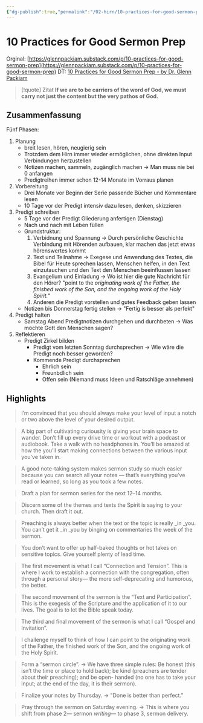 ```yaml
---
{"dg-publish":true,"permalink":"/02-hirn/10-practices-for-good-sermon-prep/"}
---
```


# 10 Practices for Good Sermon Prep

Orginal: [https://glennpackiam.substack.com/p/10-practices-for-good-sermon-prep](https://glennpackiam.substack.com/p/10-practices-for-good-sermon-prep)
DT: [10 Practices for Good Sermon Prep - by Dr. Glenn Packiam](x-devonthink-item://473D6E72-137B-41EE-A18B-482108BACB25)

> [!quote] Zitat
> **If we are to be carriers of the word of God, we must carry not just the content but the very pathos of God.**


## Zusammenfassung 
Fünf Phasen: 
1. Planung 
	- breit lesen, hören, neugierig sein 
	- Trotzdem dem Hirn immer wieder ermöglichen, ohne direkten Input Verbindungen herzustellen
	- Notizen machen, sammeln, zugänglich machen  → Man muss nie bei 0 anfangen 
	- Predigtreihen immer schon 12-14 Monate im Vorraus planen 
2. Vorbereitung 
	- Drei Monate vor Beginn der Serie passende Bücher und Kommentare lesen 
	- 10 Tage vor der Predigt intensiv dazu lesen, denken, skizzieren 
3. Predigt schreiben 
	- 5 Tage vor der Predigt Gliederung anfertigen (Dienstag) 
	- Nach und nach mit Leben füllen 
	- Grundstruktur: 
		1. Verbidnung und Spannung → Durch persönliche Geschichte Verbindung mit Hörenden aufbauen, klar machen das jetzt etwas hörenswertes kommt 
		2. Text und Teilnahme → Exegese und Anwendung des Textes, die Bibel für Heute sprechen lassen, Menschen helfen, in den Text einzutauchen und den Text den Menschen beeinflussen lassen 
		3. Evangelium und Einladung → Wo ist hier die gute Nachricht für den Hörer? "point to the _originating work of the Father, the finished work of the Son, and the ongoing work of the Holy Spirit._"
		4. Anderen die Predigt vorstellen und gutes Feedback geben lassen
	- Notizen bis Donnerstag fertig stellen → "Fertig is besser als perfekt"
4. Predigt halten 
	- Samstag Abend Predigtnotizen durchgehen und durchbeten → Was möchte Gott den Menschen sagen? 
5. Reflektieren 
	- Predigt Zirkel bilden 
		- Predigt vom letzten Sonntag durchsprechen → Wie wäre die Predigt noch besser geworden? 
		- Kommende Predigt durchsprechen 
			- Ehrlich sein 
			- Freunbdlich sein 
			- Offen sein (Niemand muss Ideen und Ratschläge annehmen)

## Highlights
>I’m convinced that you should always make your level of input a notch or two above the level of your desired output.

>A big part of cultivating curiousity is giving your brain space to wander. Don’t fill up every drive time or workout with a podcast or audiobook. Take a walk with no headphones in. You’ll be amazed at how the you’ll start making connections between the various input you’ve taken in. 

>A good note-taking system makes sermon study so much easier because you can search all your notes — that’s everything you’ve read or learned, so long as you took a few notes. 

>Draft a plan for sermon series for the next 12–14 months.

>Discern some of the themes and texts the Spirit is saying to your church. Then draft it out. 

>Preaching is always better when the text or the topic is really _in _you. You can’t get it _in _you by binging on commentaries the week of the sermon.

>You don’t want to offer up half-baked thoughts or hot takes on sensitive topics. Give yourself plenty of lead time.

>The first movement is what I call “Connection and Tension”. This is where I work to establish a connection with the congregation, often through a personal story— the more self-deprecating and humorous, the better. 

>The second movement of the sermon is the “Text and Participation”. This is the exegesis of the Scripture and the application of it to our lives. The goal is to let the Bible speak today. 

>The third and final movement of the sermon is what I call “Gospel and Invitation”.

>I challenge myself to think of how I can point to the originating work of the Father, the finished work of the Son, and the ongoing work of the Holy Spirit.

>Form a “sermon circle”. → We have three simple rules: Be honest (this isn’t the time or place to hold back); be kind (preachers are tender about their preaching); and be open- handed (no one has to take your input; at the end of the day, it is their sermon).

> Finalize your notes by Thursday. → "Done is better than perfect.”

> Pray through the sermon on Saturday evening. → This is where you shift from phase 2— sermon _writing_— to phase 3, sermon delivery. 






